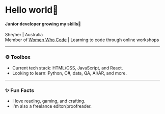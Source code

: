 <h1>Hello world👋</h1>
<h4>Junior developer growing my skills🌱</h4>
<p>She/her | Australia
  <br>
  Member of <a href="https://www.womenwhocode.com" target="_blank">Women Who Code</a> | Learning to code through online workshops</p>
  <hr>
  <h3>⚙️ Toolbox</h3>
<ul>
  <li>
    Current tech stack: HTML/CSS, JavaScript, and React.
  </li>
  <li>Looking to learn: Python, C#, data, QA, AI/AR, and more.</li>
</ul>
<hr>
<h3>✨ Fun Facts</h3>
<ul>
  <li>I love reading, gaming, and crafting.</li>
  <li>I'm also a freelance editor/proofreader.</li>
</ul>


<!---
naomidewys/naomidewys is a ✨ special ✨ repository because its `README.md` (this file) appears on your GitHub profile.
You can click the Preview link to take a look at your changes.
--->
